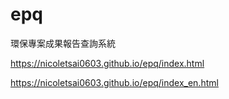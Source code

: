# epq
環保專案成果報告查詢系統

https://nicoletsai0603.github.io/epq/index.html

https://nicoletsai0603.github.io/epq/index_en.html
